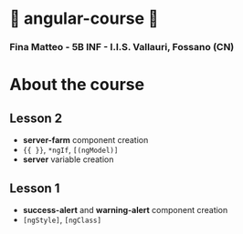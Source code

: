 # :page_facing_up: angular-course :page_facing_up:

### Fina Matteo - 5B INF - I.I.S. Vallauri, Fossano (CN)

# About the course

## Lesson 2

* **server-farm** component creation
* `{{ }}`, `*ngIf`, `[(ngModel)]`
* **server** variable creation

## Lesson 1

* **success-alert** and **warning-alert** component creation 
* `[ngStyle]`, `[ngClass]`
